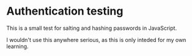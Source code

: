 # Authentication testing

This is a small test for salting and hashing passwords in JavaScript.

I wouldn't use this anywhere serious, as this is only inteded for my own learning.
